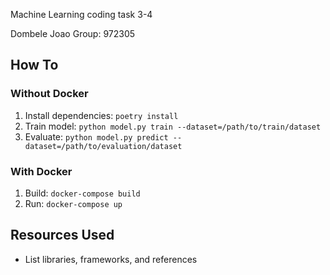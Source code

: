 Machine Learning coding task 3-4

Dombele Joao
Group: 972305

## How To
### Without Docker
1. Install dependencies: `poetry install`
2. Train model: `python model.py train --dataset=/path/to/train/dataset`
3. Evaluate: `python model.py predict --dataset=/path/to/evaluation/dataset`

### With Docker
1. Build: `docker-compose build`
2. Run: `docker-compose up`

## Resources Used
- List libraries, frameworks, and references